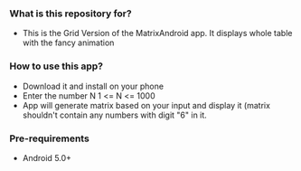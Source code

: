 ### What is this repository for? ###

* This is the Grid Version of the MatrixAndroid app. It displays whole table with the fancy animation

### How to use this app? ###
* Download it and install on your phone
* Enter the number N 1 <= N <= 1000
* App will generate matrix based on your input and display it (matrix shouldn't contain any numbers with digit "6" in it.

### Pre-requirements ###
- Android 5.0+
